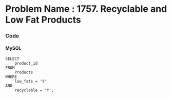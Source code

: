 # Problem Name : 1757. Recyclable and Low Fat Products

### Code

#### MySQL

```
SELECT
    product_id
FROM
    Products
WHERE
    low_fats = 'Y'
AND
    recyclable = 'Y';
```
